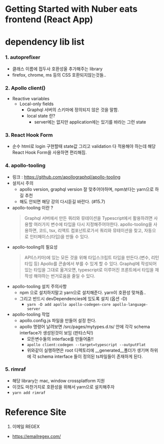 # Getting Started with Nuber eats frontend (React App)

dependency lib list
===
### 1. autoprefixer
- 클래스 이름에 접두사 호환성울 추가해주는 library 
- firefox, chrome, ms 등의 CSS 호환되지않는것들..

### 2. Apollo client()
- Reactive variables
  - Local-only fields
    - Graphql 서버의 스키마에 정의되지 않은 것을 말함.
    - local state 란?
      - server에는 없지만 application에는 있기를 바라는 그런 state

### 3. React Hook Form
  - 순수 html로 login 구현할때 state값 그리고 validation 다 적용해야 하는데
해당 React Hook Form을 사용하면 편리해짐.

### 4. apollo-tooling
- 링크 : https://github.com/apollographql/apollo-tooling
- 설치시 주의
  - apollo version, graphql version 잘 맞추어야하며, npm보다는 yarn으로 하길 추천
  - 해도 안되면 해당 강의 다시듣길 바란다. (#15.7)
- apollo-tooling 이란 ?
  > Graphql 서버에서 만든 쿼리와 뮤테이션을 Typescript에서 활용하려면 사용할 여러가지 변수에 타입을 다시 지정해주어야한다. apollo-tooling을 사용하면, 코드, tsx, 리액트 컴포넌트로가서 쿼리와 뮤테이션을 찾고, 자동으로 인터페이스(타입)을 만들 수 있다.
- apollo-tooling의 필요성
  > API(스키마)에 있는 모든 것을 위해 타입스크립트 타입을 만든다.(변수, 리턴타입 등) Apollo를 콘솔에서 부를 수 있게 할 수 있다. Graphql에 작성되어 있는 타입을 그대로 옮겨오면,
  > typescript로 이루어진 프론트에서 타입을 재작성 해야하는 번거로움을 줄일 수 있다.
- apollo-tooling 설치 주의사항
  - npm 으로 설치하지말고 yarn으로 설치해준다. yarn이 호환성 맞쳐줌..
  - 그리고 반드시 devDependencies에 있도록 설치 (옵션 -D)
    - `yarn -D add apollo apollo-codegen-core apollo-language-server`
- apollo-tooling 작업
  - apollo.config.js 파일을 만들어 설정 한다.
  - apollo 명령어 날려보면 /src/pages/mytypes.d.ts/ 안에 각각 schema interface가 생성된것이 보임 (판타스틱!)
    - 모든변수둘의 interface를 만들어줌!!
    - `apollo client:codegen --target=typescript --outputFlat`
    - 위와같이 실행하면은 root 디렉토리에 __generated__폴더가 생기며 하위에 각 schema interface 들이 정의된 ts파일들이 존재하게 된다.
### 5. rimraf
- 해당 library는 mac, window crossplatform 지원
- 이것도 마찬가지로 호환성을 위해서 yarn으로 설치해주자
- `yarn add rimraf`

Reference Site
===
1. 이메일 REGEX
- https://emailregex.com/
